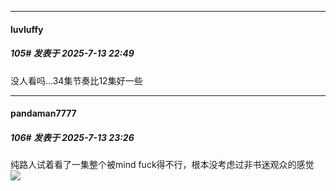 ﻿
*****

####  luvluffy  
##### 105#       发表于 2025-7-13 22:49

没人看吗…34集节奏比12集好一些


*****

####  pandaman7777  
##### 106#       发表于 2025-7-13 23:26

纯路人试着看了一集整个被mind fuck得不行，根本没考虑过非书迷观众的感觉 <img src="https://static.stage1st.com/image/smiley/face2017/124.png" referrerpolicy="no-referrer">

